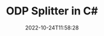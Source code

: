 ---
############################# Static ############################
layout: "auto-gen-merger"
date: 2022-10-24T11:58:28
draft: false
otherformats: ods odt one otp ott pdf pps ppsx ppt pptx rtf tex vdx vsdm vsdx vssm

############################# Head ############################
head_title: "Verdeel ODP in veelvuldige lêers in C#"
head_description: "Verdeel 'n enkele ODP-lêer in verskeie lêers gebaseer op bladsynommers, bladsy-intervalle, ewe of onewe bladsye met behulp van dokumentsamesmeltings-API."

############################# Header ############################
title: "ODP Splitter in C#"
description: "Verdeel ODP met 'n paar reëls van .NET-kode."
bg_image: "https://cms.admin.containerize.com/templates/aspose/App_Themes/V3/images/bg/header1.png"
bg_overlay: false
button:
    enable: true
    icon: "fas fa-arrow-down"
    label: "Laai gratis proeflopie af"
    link: "https://downloads.groupdocs.com/merger/net"

############################# SubMenu ############################
submenu:
    enable: true

    left:
        img_alt: "GroupDocs.Merger for .NET"
        image: "https://cms.admin.containerize.com/templates/groupdocs/images/product-logos/90x90-noborder/groupdocs-merger-net.png"
        product: "GroupDocs.Merger"
        platform: ".NET"

    middle:
        button:

            # button loop
            - link: "https://apireference.groupdocs.com/merger/net"
              text: "API-verwysing"

            # button loop
            - link: "https://github.com/groupdocs-merger"
              text: "Kode voorbeelde"

            # button loop
            - link: "https://products.groupdocs.app/merger/family"
              text: "Regstreekse demonstrasies"

            # button loop
            - link: "https://purchase.groupdocs.com/pricing/merger/net"
              text: "Pryse"

    right:
        link_download: "https://downloads.groupdocs.com/merger"
        link_learn: "https://docs.groupdocs.com/merger/net"
        link_buy: "https://purchase.groupdocs.com"

############################# About ############################
about:
    enable: true
    title: "Oor GroupDocs.Merger for .NET API"
    content: |
        [GroupDocs.Merger for .NET](/af/merger/net/)-biblioteek bied 'n eenvoudige oplossing om veilig saam te smelt en te verdeel tussen 'n wye verskeidenheid dokumentformate, insluitend PDF, Microsoft Office (Word, Excel, PowerPoint, OneNote), OpenDocument, HTML, beelde en vele ander binne .NET toepassings. Deur net 'n paar reëls van die kode by te voeg, voer verskeie dokumentbewerkings uit soos skuif, verwyder, draai, ruil, onttrek of verander die oriëntasie van bladsye binne die dokumente. Die dokumentsamesmeltings-API ondersteun ook die voorskou van dokumentbladsye as 'n prent om die dokumentstruktuur, formatering en inhoud op die bladsy te ontleed.
        
        GroupDocs.Merger API is 'n regte keuse vir korporatiewe oplossings wat lêerverdelingsfunksies benodig. Hierdie API's word goed ondersteun op alle groot bedryfstelsels en platforms insluitend .NET Framework, .NET Standard, .NET Core, Mono.

############################# Steps ############################
steps:
    enable: true
    title_left: "Verdeel ODP lêerbladsye in .NET"
    content_left: |
        [GroupDocs.Merger for .NET](/af/merger/net/) maak dit maklik vir C#-ontwikkelaars om 'n enkele ODP-lêer in veelvuldige resulterende lêers te verdeel deur 'n paar maklike stappe.
        
        * Inisialiseer **SplitOptions** met uitvoerlêerspadformaat.
        * Skep nuwe instansie van **Merger** en gee brondokumentpad as 'n konstruktorparameter deur.
        * Bel **Split** en gee **SplitOptions**-objek deur om resulterende dokumente te stoor.

    title_right: "Stelselvereistes"
    content_right: |
        GroupDocs.Merger for .NET API's word op alle groot platforms en bedryfstelsels ondersteun. Voordat u die kode hieronder uitvoer, maak asseblief seker dat u die volgende voorvereistes op u stelsel geïnstalleer het.

        * Bedryfstelsels: Microsoft Windows, Linux, MacOS
        * Ontwikkelingsomgewings: Visual Studio, Xamarin, MonoDevelop
        * Raamwerke: .NET Framework, .NET Standard, .NET Core, Mono
        * Laai die nuutste weergawe van GroupDocs.Merger for .NET af vanaf [NuGet](https://www.nuget.org/packages/groupdocs.merger)
         
    code: |
     {{% merger/additional-styles %}}
     {{< merger/code-merger title="Hoe om ODP lêers te verdeel met behulp van C# voorbeeldkode">}}

        ```csharp    
        // Verdeel ODP lêer deur GroupDocs.Merger API te gebruik
        string filePath = "input.odp";
        string filePathOut = "output.odp";

        // Inisialiseer SplitOptions-klas met uitsetlêerspadformaat
        SplitOptions splitOptions = new SplitOptions(filePathOut, new int[] { 3, 6, 8 });

        // Instansieer samesmelting met invoer ODP dokument
        using (Merger merger = new Merger(filePath))
          {
            // Roep Split-metode en slaag SplitOptions-objek om resulterende dokumente te stoor
            merger.Split(splitOptions);
          }
        ```
     {{< /merger/code-merger >}}

############################# Demos ############################
demos:
    enable: true
    title: "Regstreekse demonstrasies - Verdeel ODP lêer aanlyn"
    content: |
       Verdeel ODP-lêer op die oomblik deur [GroupDocs.Merger Live Demos](https://products.groupdocs.app/splitter/odp) webwerf te besoek.
       Die lewendige demo het die volgende voordele.
        
############################# About Formats ############################
about_formats:
    enable: true

############################# More Formats ############################
more_formats:
    enable: true
    title: "Verdeel lêer van ander formate"
    content: |
        .NET dokumente samesmelting en verdeel API vir lêerformate en beelde. Verdeel sommige van die gewilde lêerformate soos hieronder genoem.

############################# Back to top ###############################
back_to_top:
    enable: true
---